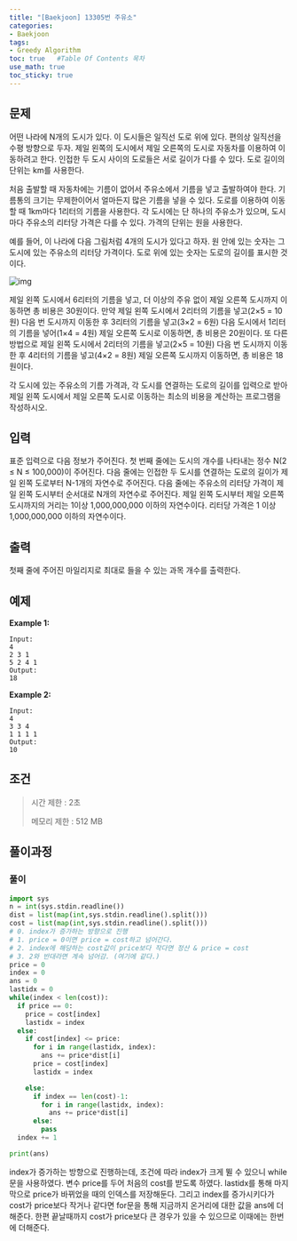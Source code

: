 ```yaml
---
title: "[Baekjoon] 13305번 주유소"
categories: 
- Baekjoon
tags:
- Greedy Algorithm
toc: true   #Table Of Contents 목차 
use_math: true
toc_sticky: true
---
```


## 문제

어떤 나라에 N개의 도시가 있다. 이 도시들은 일직선 도로 위에 있다. 편의상 일직선을 수평 방향으로 두자. 제일 왼쪽의 도시에서 제일 오른쪽의 도시로 자동차를 이용하여 이동하려고 한다. 인접한 두 도시 사이의 도로들은 서로 길이가 다를 수 있다. 도로 길이의 단위는 km를 사용한다.

처음 출발할 때 자동차에는 기름이 없어서 주유소에서 기름을 넣고 출발하여야 한다. 기름통의 크기는 무제한이어서 얼마든지 많은 기름을 넣을 수 있다. 도로를 이용하여 이동할 때 1km마다 1리터의 기름을 사용한다. 각 도시에는 단 하나의 주유소가 있으며, 도시 마다 주유소의 리터당 가격은 다를 수 있다. 가격의 단위는 원을 사용한다.

예를 들어, 이 나라에 다음 그림처럼 4개의 도시가 있다고 하자. 원 안에 있는 숫자는 그 도시에 있는 주유소의 리터당 가격이다. 도로 위에 있는 숫자는 도로의 길이를 표시한 것이다. 

![img](https://onlinejudgeimages.s3-ap-northeast-1.amazonaws.com/problem/13305/1.png)

제일 왼쪽 도시에서 6리터의 기름을 넣고, 더 이상의 주유 없이 제일 오른쪽 도시까지 이동하면 총 비용은 30원이다. 만약 제일 왼쪽 도시에서 2리터의 기름을 넣고(2×5 = 10원) 다음 번 도시까지 이동한 후 3리터의 기름을 넣고(3×2 = 6원) 다음 도시에서 1리터의 기름을 넣어(1×4 = 4원) 제일 오른쪽 도시로 이동하면, 총 비용은 20원이다. 또 다른 방법으로 제일 왼쪽 도시에서 2리터의 기름을 넣고(2×5 = 10원) 다음 번 도시까지 이동한 후 4리터의 기름을 넣고(4×2 = 8원) 제일 오른쪽 도시까지 이동하면, 총 비용은 18원이다.

각 도시에 있는 주유소의 기름 가격과, 각 도시를 연결하는 도로의 길이를 입력으로 받아 제일 왼쪽 도시에서 제일 오른쪽 도시로 이동하는 최소의 비용을 계산하는 프로그램을 작성하시오.

## 입력

표준 입력으로 다음 정보가 주어진다. 첫 번째 줄에는 도시의 개수를 나타내는 정수 N(2 ≤ N ≤ 100,000)이 주어진다. 다음 줄에는 인접한 두 도시를 연결하는 도로의 길이가 제일 왼쪽 도로부터 N-1개의 자연수로 주어진다. 다음 줄에는 주유소의 리터당 가격이 제일 왼쪽 도시부터 순서대로 N개의 자연수로 주어진다. 제일 왼쪽 도시부터 제일 오른쪽 도시까지의 거리는 1이상 1,000,000,000 이하의 자연수이다. 리터당 가격은 1 이상 1,000,000,000 이하의 자연수이다. 

## 출력

첫째 줄에 주어진 마일리지로 최대로 들을 수 있는 과목 개수를 출력한다.

## 예제

**Example 1:**

```
Input: 
4
2 3 1
5 2 4 1
Output: 
18
```

**Example 2:**

```
Input:
4
3 3 4
1 1 1 1
Output:
10
```

## 조건

> 시간 제한 : 2초
>
> 메모리 제한 : 512 MB

## 풀이과정

### 풀이

```python
import sys
n = int(sys.stdin.readline())
dist = list(map(int,sys.stdin.readline().split()))
cost = list(map(int,sys.stdin.readline().split()))
# 0. index가 증가하는 방향으로 진행
# 1. price = 0이면 price = cost하고 넘어간다.
# 2. index에 해당하는 cost값이 price보다 작다면 정산 & price = cost
# 3. 2와 반대라면 계속 넘어감. (여기에 같다.)
price = 0
index = 0
ans = 0
lastidx = 0
while(index < len(cost)):
  if price == 0:
    price = cost[index]
    lastidx = index
  else:
    if cost[index] <= price:
      for i in range(lastidx, index):
        ans += price*dist[i]
      price = cost[index]
      lastidx = index

    else:
      if index == len(cost)-1:
        for i in range(lastidx, index):
          ans += price*dist[i]
      else:
        pass
  index += 1

print(ans)
```

index가 증가하는 방향으로 진행하는데, 조건에 따라 index가 크게 뛸 수 있으니 while문을 사용하였다. 변수 price를 두어 처음의 cost를 받도록 하였다. lastidx를 통해 마지막으로 price가 바뀌었을 때의 인덱스를 저장해둔다. 그리고 index를 증가시키다가 cost가 price보다 작거나 같다면 for문을 통해 지금까지 온거리에 대한 값을 ans에 더해준다. 한편 끝날때까지 cost가 price보다 큰 경우가 있을 수 있으므로 이때에는 한번에 더해준다.